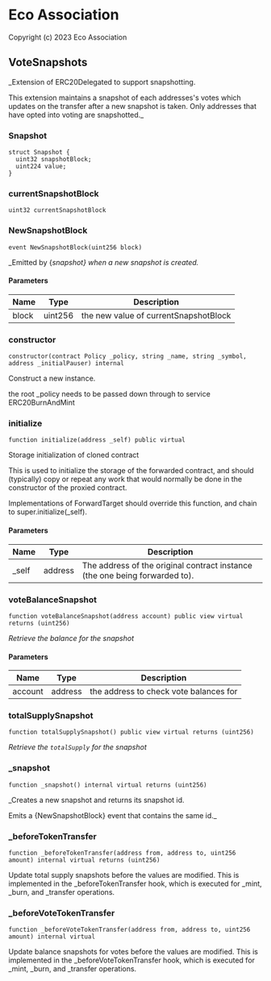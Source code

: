 # Eco Association

Copyright (c) 2023 Eco Association

## VoteSnapshots

_Extension of ERC20Delegated to support snapshotting.

This extension maintains a snapshot of each addresses's votes which updates on the transfer after a new snapshot is taken.
Only addresses that have opted into voting are snapshotted._

### Snapshot

```solidity
struct Snapshot {
  uint32 snapshotBlock;
  uint224 value;
}
```

### currentSnapshotBlock

```solidity
uint32 currentSnapshotBlock
```

### NewSnapshotBlock

```solidity
event NewSnapshotBlock(uint256 block)
```

_Emitted by {_snapshot} when a new snapshot is created._

#### Parameters

| Name | Type | Description |
| ---- | ---- | ----------- |
| block | uint256 | the new value of currentSnapshotBlock |

### constructor

```solidity
constructor(contract Policy _policy, string _name, string _symbol, address _initialPauser) internal
```

Construct a new instance.

the root _policy needs to be passed down through to service ERC20BurnAndMint

### initialize

```solidity
function initialize(address _self) public virtual
```

Storage initialization of cloned contract

This is used to initialize the storage of the forwarded contract, and
should (typically) copy or repeat any work that would normally be
done in the constructor of the proxied contract.

Implementations of ForwardTarget should override this function,
and chain to super.initialize(_self).

#### Parameters

| Name | Type | Description |
| ---- | ---- | ----------- |
| _self | address | The address of the original contract instance (the one being              forwarded to). |

### voteBalanceSnapshot

```solidity
function voteBalanceSnapshot(address account) public view virtual returns (uint256)
```

_Retrieve the balance for the snapshot_

#### Parameters

| Name | Type | Description |
| ---- | ---- | ----------- |
| account | address | the address to check vote balances for |

### totalSupplySnapshot

```solidity
function totalSupplySnapshot() public view virtual returns (uint256)
```

_Retrieve the `totalSupply` for the snapshot_

### _snapshot

```solidity
function _snapshot() internal virtual returns (uint256)
```

_Creates a new snapshot and returns its snapshot id.

Emits a {NewSnapshotBlock} event that contains the same id._

### _beforeTokenTransfer

```solidity
function _beforeTokenTransfer(address from, address to, uint256 amount) internal virtual returns (uint256)
```

Update total supply snapshots before the values are modified. This is implemented
in the _beforeTokenTransfer hook, which is executed for _mint, _burn, and _transfer operations.

### _beforeVoteTokenTransfer

```solidity
function _beforeVoteTokenTransfer(address from, address to, uint256 amount) internal virtual
```

Update balance snapshots for votes before the values are modified. This is implemented
in the _beforeVoteTokenTransfer hook, which is executed for _mint, _burn, and _transfer operations.

